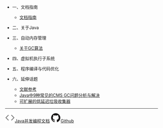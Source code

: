 <!-- zh-cn/_sidebar.md -->

* 一、文档指南

  * [文档指南](/zh-cn/README.md)

* 二、关于Java

* 三、自动内存管理

  * [关于GC算法](zh-cn/01-GC.md)

* 四、虚拟机执行子系统

* 五、程序编译与代码优化

* 六、延伸话题

  * [文献参考](zh-cn/06-References.md)
  * [Java中9种常见的CMS GC问题分析与解决](https://tech.meituan.com/2020/11/12/java-9-cms-gc.html)
  * [可扩展的低延迟垃圾收集器](https://openjdk.java.net/jeps/377)

---

<a href="http://concurrent-programming.panshenlian.com/#/zh-cn/" target="_blank" rel="noopener" title="Java并发编程文档"><img src="/_media/code.svg">Java并发编程文档</a>
<a href="https://github.com/senlypan/jvm-docs" target="_blank" rel="noopener" title="Github"><img src="/_media/github.svg">Github</a>